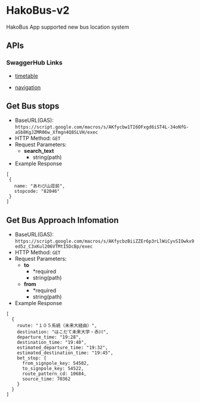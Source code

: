 # HakoBus-v2
HakoBus App supported new bus location system


## APIs
### SwaggerHub Links
- [timetable](https://app.swaggerhub.com/apis/natmark/hakobus-timetable-api/1.0.0-oas3#/hakobus/get_search_pl_bus_stop_cgi)

- [navigation](https://app.swaggerhub.com/apis/natmark/hakobus-navigation-api/1.0.0-oas3)

## Get Bus stops
- BaseURL(GAS): `https://script.google.com/macros/s/AKfycbw1TI6OFxgd6iST4L-34oNfG-aSb8KgJZMR06w_Xfmgn4Q8SLVH/exec`
- HTTP Method: `GET`
- Request Parameters:
  - **search_text**
    - string(path)
 - Example Response
 ```
[
  {
    name: "あわび山荘前",
    stopcode: "82046"
  }
]
 ```

## Get Bus Approach Infomation
- BaseURL(GAS): `https://script.google.com/macros/s/AKfycbzBiiZZEr6p3rLlWiCyvSIOwkx9ed5z_C3xKul206VTMtI5DcBp/exec`
- HTTP Method: `GET`
- Request Parameters:
  - **to** 
    - *required
    - string(path)
  - **from** 
    - *required
    - string(path)
- Example Response
```
[
  {
    route: "１０５系統（未来大経由）",
    destination: "はこだて未来大学・赤川",
    departure_time: "19:28",
    destination_time: "19:40",
    estimated_departure_time: "19:32",
    estimated_destination_time: "19:45",
    bet_stop: {
      from_signpole_key: 54502,
      to_signpole_key: 54522,
      route_pattern_cd: 10684,
      source_time: 70362
    }
  }
]
```
